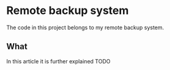 # Remote backup system

The code in this project belongs to my remote backup system.

## What

In this article it is further explained TODO

  